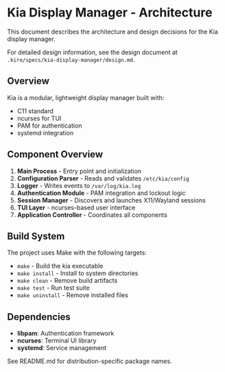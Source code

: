 # Kia Display Manager - Architecture

This document describes the architecture and design decisions for the Kia display manager.

For detailed design information, see the design document at `.kiro/specs/kia-display-manager/design.md`.

## Overview

Kia is a modular, lightweight display manager built with:
- C11 standard
- ncurses for TUI
- PAM for authentication
- systemd integration

## Component Overview

1. **Main Process** - Entry point and initialization
2. **Configuration Parser** - Reads and validates `/etc/kia/config`
3. **Logger** - Writes events to `/var/log/kia.log`
4. **Authentication Module** - PAM integration and lockout logic
5. **Session Manager** - Discovers and launches X11/Wayland sessions
6. **TUI Layer** - ncurses-based user interface
7. **Application Controller** - Coordinates all components

## Build System

The project uses Make with the following targets:
- `make` - Build the kia executable
- `make install` - Install to system directories
- `make clean` - Remove build artifacts
- `make test` - Run test suite
- `make uninstall` - Remove installed files

## Dependencies

- **libpam**: Authentication framework
- **ncurses**: Terminal UI library
- **systemd**: Service management

See README.md for distribution-specific package names.
